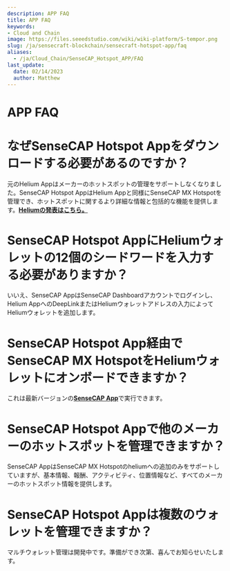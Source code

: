 ```yaml
---
description: APP FAQ
title: APP FAQ
keywords:
- Cloud and Chain
image: https://files.seeedstudio.com/wiki/wiki-platform/S-tempor.png
slug: /ja/sensecraft-blockchain/sensecraft-hotspot-app/faq
aliases:
  - /ja/Cloud_Chain/SenseCAP_Hotspot_APP/FAQ
last_update:
  date: 02/14/2023
  author: Matthew
---
```


# APP FAQ

**なぜSenseCAP Hotspot Appをダウンロードする必要があるのですか？**
====================================================

元のHelium Appはメーカーのホットスポットの管理をサポートしなくなりました。SenseCAP Hotspot AppはHelium Appと同様にSenseCAP MX Hotspotを管理でき、ホットスポットに関するより詳細な情報と包括的な機能を提供します。[**Heliumの発表はこちら。**](https://blog.helium.com/the-future-of-hotspot-apps-and-wallets-in-the-helium-ecosystem-a5b904b01d62)

**SenseCAP Hotspot AppにHeliumウォレットの12個のシードワードを入力する必要がありますか？**
============================================================================

いいえ、SenseCAP AppはSenseCAP Dashboardアカウントでログインし、Helium AppへのDeepLinkまたはHeliumウォレットアドレスの入力によってHeliumウォレットを追加します。

**SenseCAP Hotspot App経由でSenseCAP MX HotspotをHeliumウォレットにオンボードできますか？**
=====================================================================================

これは最新バージョンの[**SenseCAP App**](https://www.sensecapmx.com/docs/sesnecap-hotspot-app/download-app/)で実行できます。

**SenseCAP Hotspot Appで他のメーカーのホットスポットを管理できますか？**
===============================================================

SenseCAP AppはSenseCAP MX Hotspotのheliumへの追加のみをサポートしていますが、基本情報、報酬、アクティビティ、位置情報など、すべてのメーカーのホットスポット情報を提供します。

**SenseCAP Hotspot Appは複数のウォレットを管理できますか？**
=====================================================

マルチウォレット管理は開発中です。準備ができ次第、喜んでお知らせいたします。